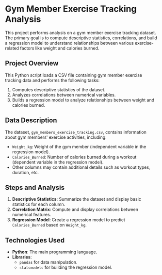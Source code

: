 # Gym Member Exercise Tracking Analysis

This project performs analysis on a gym member exercise tracking dataset. The primary goal is to compute descriptive statistics, correlations, and build a regression model to understand relationships between various exercise-related factors like weight and calories burned.


## Project Overview

This Python script loads a CSV file containing gym member exercise tracking data and performs the following tasks:
1. Computes descriptive statistics of the dataset.
2. Analyzes correlations between numerical variables.
3. Builds a regression model to analyze relationships between weight and calories burned.

## Data Description

The dataset, `gym_members_exercise_tracking.csv`, contains information about gym members' exercise activities, including:
- `Weight_kg`: Weight of the gym member (independent variable in the regression model).
- `Calories_Burned`: Number of calories burned during a workout (dependent variable in the regression model).
- Other columns may contain additional details such as workout types, duration, etc.

## Steps and Analysis

1. **Descriptive Statistics**: Summarize the dataset and display basic statistics for each column.
2. **Correlation Matrix**: Compute and display correlations between numerical features.
3. **Regression Model**: Create a regression model to predict `Calories_Burned` based on `Weight_kg`.

## Technologies Used

- **Python**: The main programming language.
- **Libraries**:
  - `pandas` for data manipulation.
  - `statsmodels` for building the regression model.
